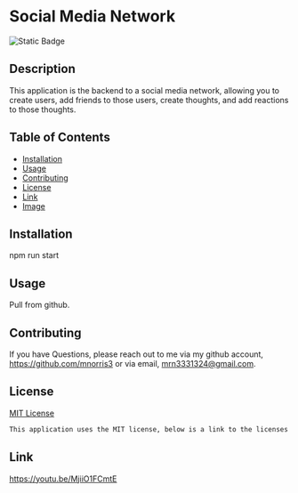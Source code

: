 # Social Media Network

![Static Badge](https://img.shields.io/badge/License-MIT-blue)

## Description

This application is the backend to a social media network, allowing you to create users, add friends to those users, create thoughts, and add reactions to those thoughts.

## Table of Contents

- [Installation](#installation)
- [Usage](#usage)
- [Contributing](#contributing)
- [License](#license)
- [Link](#link)
- [Image](#image)

## Installation

npm run start

## Usage

Pull from github.

## Contributing

If you have Questions, please reach out to me via my github account, https://github.com/mnorris3 or via email, mrn3331324@gmail.com.

## License

[MIT License](https://mit-license.org/)

```md
This application uses the MIT license, below is a link to the licenses website.
```

## Link

https://youtu.be/MjiiO1FCmtE
